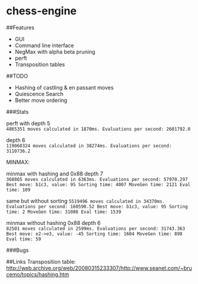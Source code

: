 # chess-engine

##Features
- GUI
- Command line interface
- NegMax with alpha beta pruning
- perft
- Transposition tables

##TODO
- Hashing of castling & en passant moves
- Quiescence Search
- Better move ordering


###Stats

perft with depth 5\
`4865351 moves calculated in 1870ms. Evaluations per second: 2601792.0`

depth 6\
`119060324 moves calculated in 38274ms. Evaluations per second: 3110736.2`


MINMAX:

minmax with hashing and 0x88 depth 7 \
`368865 moves calculated in 6363ms. Evaluations per second: 57970.297
 Best move: b1c3, value: 95
 Sorting time: 4007
 MoveGen time: 2121
 Eval time: 109`
 
same but without sorting
`5519496 moves calculated in 34370ms. Evaluations per second: 160590.52
Best move: b1c3, value: 95
Sorting time: 2
MoveGen time: 31086
Eval time: 1539`

minmax without hashing 0x88 depth 6 \
`82501 moves calculated in 2599ms. Evaluations per second: 31743.363
Best move: e2->e3, value: -45
Sorting time: 1604
MoveGen time: 898
Eval time: 59`

###Bugs


##Links
Transposition table: http://web.archive.org/web/20080315233307/http://www.seanet.com/~brucemo/topics/hashing.htm